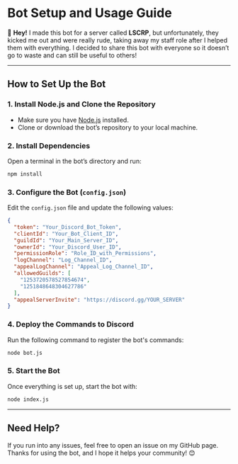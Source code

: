 # **Bot Setup and Usage Guide**  

👋 **Hey!** I made this bot for a server called **LSCRP**, but unfortunately, they kicked me out and were really rude, taking away my staff role after I helped them with everything. I decided to share this bot with everyone so it doesn’t go to waste and can still be useful to others!  

---

## **How to Set Up the Bot**  

### **1. Install Node.js and Clone the Repository**  
- Make sure you have [Node.js](https://nodejs.org/) installed.  
- Clone or download the bot’s repository to your local machine.  

### **2. Install Dependencies**  
Open a terminal in the bot’s directory and run:  
```sh
npm install
```

### **3. Configure the Bot (`config.json`)**  
Edit the `config.json` file and update the following values:  
```json
{
  "token": "Your_Discord_Bot_Token",
  "clientId": "Your_Bot_Client_ID",
  "guildId": "Your_Main_Server_ID",
  "ownerId": "Your_Discord_User_ID",
  "permissionRole": "Role_ID_with_Permissions",
  "logChannel": "Log_Channel_ID",
  "appealLogChannel": "Appeal_Log_Channel_ID",
  "allowedGuilds": [
    "1253720578527854674",
    "1251848648304627786"
  ],
  "appealServerInvite": "https://discord.gg/YOUR_SERVER"
}
```

### **4. Deploy the Commands to Discord**  
Run the following command to register the bot's commands:  
```sh
node bot.js
```

### **5. Start the Bot**  
Once everything is set up, start the bot with:  
```sh
node index.js
```

---

## **Need Help?**  
If you run into any issues, feel free to open an issue on my GitHub page. Thanks for using the bot, and I hope it helps your community! 😊
